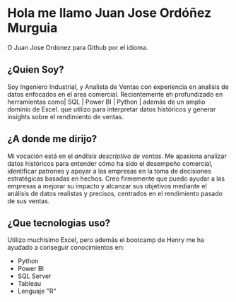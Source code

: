 # Hola  me llamo Juan Jose Ordóñez Murguia
O Juan Jose Ordonez para Github por el idioma.
## ¿Quien Soy?
Soy Ingeniero Industrial, y Analista de Ventas con experiencia en analisis de datos enfocados en el area comercial.
Recientemente eh profundizado en herramientas como| SQL | Power BI | Python | además de un amplio dominio de Excel. que utilizo para interpretar datos históricos y generar insights sobre el rendimiento de ventas.
## ¿A donde me dirijo?
Mi vocación está en el *análisis descriptivo de ventas*. Me apasiona analizar datos históricos para entender cómo ha sido el desempeño comercial, identificar patrones y apoyar a las empresas en la toma de decisiones estratégicas basadas en hechos. Creo firmemente que puedo ayudar a las empresas a mejorar su impacto y alcanzar sus objetivos mediante el análisis de datos realistas y precisos, centrados en el rendimiento pasado de sus ventas.
## ¿Que tecnologias uso?
Utilizo muchísimo Excel, pero además el bootcamp de Henry me ha ayudado a conseguir conocimientos en:
- Python
- Power BI
- SQL Server
- Tableau
- Lenguaje "R"
